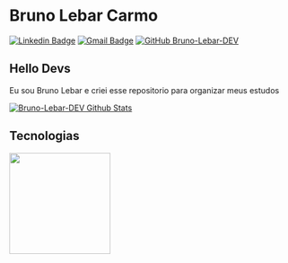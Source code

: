 # Bruno Lebar Carmo

[![Linkedin Badge](https://img.shields.io/badge/-LinkedIn-blue?style=flat-square&logo=Linkedin&logoColor=white&link=https://www.linkedin.com/in/bruno-lebar-carmo/)](https://www.linkedin.com/in/bruno-lebar-carmo/)
[![Gmail Badge](https://img.shields.io/badge/-Gmail-c14438?style=flat-square&logo=Gmail&logoColor=white&link=mailto:brunolebarcarmo@gmail.com)](mailto:brunolebarcarmo@gmail.com)
[![GitHub Bruno-Lebar-DEV](https://img.shields.io/github/followers/Bruno-Lebar-DEV?label=follow&style=social)](https://github.com/Bruno-Lebar-DEV)

## Hello Devs
Eu sou Bruno Lebar e criei esse repositorio para organizar meus estudos

<a href="https://github.com/Bruno-Lebar-DEV">
  <img align="center" src="https://github-readme-stats.vercel.app/api?username=Bruno-Lebar-DEV&show_icons=true&theme=dracula" alt="Bruno-Lebar-DEV Github Stats" alt="Bruno-Lebar-DEV Github Status" />
</a>


## Tecnologias
<a href="https://github.com/Bruno-Lebar-DEV">
  <img height="180em" align="center" src="https://github-readme-stats.vercel.app/api/top-langs/?username=Bruno-Lebar-DEV&layout=compact&langs_count=16&theme=dracula"/>
</a>




